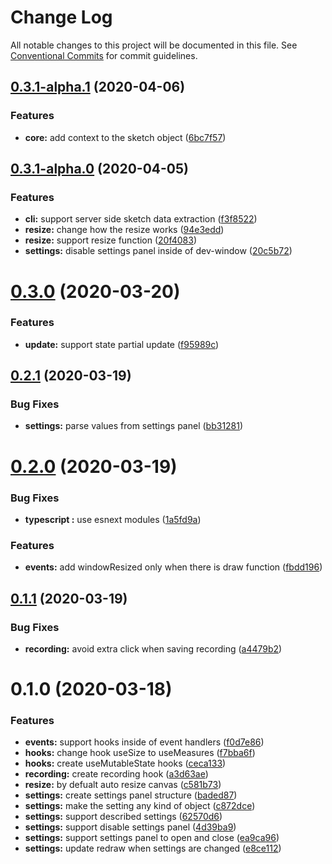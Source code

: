 # Change Log

All notable changes to this project will be documented in this file.
See [Conventional Commits](https://conventionalcommits.org) for commit guidelines.

## [0.3.1-alpha.1](https://github.com/albizures/pieza/compare/@pieza/core@0.3.1-alpha.0...@pieza/core@0.3.1-alpha.1) (2020-04-06)


### Features

* **core:** add context to the sketch object ([6bc7f57](https://github.com/albizures/pieza/commit/6bc7f57e1ee7a16d6cdedecd9a2e8af8989c5232))





## [0.3.1-alpha.0](https://github.com/albizures/pieza/compare/@pieza/core@0.3.0...@pieza/core@0.3.1-alpha.0) (2020-04-05)


### Features

* **cli:** support server side sketch data extraction ([f3f8522](https://github.com/albizures/pieza/commit/f3f852294a28b55bd40482ef790c79e2171f7e39))
* **resize:** change how the resize works ([94e3edd](https://github.com/albizures/pieza/commit/94e3edd7618ecb81f41f7bf7001290aa143172d0))
* **resize:** support resize function ([20f4083](https://github.com/albizures/pieza/commit/20f4083c82117f17e343c81b4fc0bb0916e5361d))
* **settings:** disable settings panel inside of dev-window ([20c5b72](https://github.com/albizures/pieza/commit/20c5b72cb78b86972ed5baa77729c61786d29b8c))





# [0.3.0](https://github.com/albizures/pieza/compare/@pieza/core@0.2.1...@pieza/core@0.3.0) (2020-03-20)


### Features

* **update:** support state partial update ([f95989c](https://github.com/albizures/pieza/commit/f95989cff893587497e76fa048ff43c375454ffc))





## [0.2.1](https://github.com/albizures/pieza/compare/@pieza/core@0.2.0...@pieza/core@0.2.1) (2020-03-19)


### Bug Fixes

* **settings:** parse values from settings panel ([bb31281](https://github.com/albizures/pieza/commit/bb31281ccb99d3fe329daea7f05eac043bd53c72))





# [0.2.0](https://github.com/albizures/pieza/compare/@pieza/core@0.1.1...@pieza/core@0.2.0) (2020-03-19)


### Bug Fixes

* **typescript :** use esnext modules ([1a5fd9a](https://github.com/albizures/pieza/commit/1a5fd9ac946783793a539ba8c24ca069ecac0fc1))


### Features

* **events:** add windowResized only when there is draw function ([fbdd196](https://github.com/albizures/pieza/commit/fbdd196f266a4193254301d543e2ed7b4f142ac5))





## [0.1.1](https://github.com/albizures/pieza/compare/@pieza/core@0.1.0...@pieza/core@0.1.1) (2020-03-19)


### Bug Fixes

* **recording:** avoid extra click when saving recording ([a4479b2](https://github.com/albizures/pieza/commit/a4479b29346948a9b6e3c7e68dd9f07ceeb3c846))





# 0.1.0 (2020-03-18)


### Features

* **events:** support hooks inside of event handlers ([f0d7e86](https://github.com/albizures/pieza/commit/f0d7e86c4c1bf4e408b3a0e95248bec41d15821c))
* **hooks:** change hook useSize to useMeasures ([f7bba6f](https://github.com/albizures/pieza/commit/f7bba6fea95a4d5fa6f414336be68ee0d98ede63))
* **hooks:** create useMutableState hooks ([ceca133](https://github.com/albizures/pieza/commit/ceca133cbb9ae88989797294cf6232ba67e4b307))
* **recording:** create recording hook ([a3d63ae](https://github.com/albizures/pieza/commit/a3d63aee77a853cfc0c696b4b4070657a19c197b))
* **resize:** by defualt auto resize canvas ([c581b73](https://github.com/albizures/pieza/commit/c581b7358e77bb2ffb48d9ff7debdf243f7f3564))
* **settings:** create settings panel structure ([baded87](https://github.com/albizures/pieza/commit/baded87d194b1625f0f2b89b3f9943ad7c5b2745))
* **settings:** make the setting any kind of object ([c872dce](https://github.com/albizures/pieza/commit/c872dce72e6850835f4b114166fe560ab9173965))
* **settings:** support described settings ([62570d6](https://github.com/albizures/pieza/commit/62570d6414d851484dea179754f9a51dfefcdaa3))
* **settings:** support disable settings panel ([4d39ba9](https://github.com/albizures/pieza/commit/4d39ba9261eeeaefbd27ba04ca3b731f817d95d0))
* **settings:** support settings panel to open and close ([ea9ca96](https://github.com/albizures/pieza/commit/ea9ca969b478e5be189b573f134ec56bb56f8fe6))
* **settings:** update redraw when settings are changed ([e8ce112](https://github.com/albizures/pieza/commit/e8ce112c467b8e9a76f8de2d646ced91a308814d))
